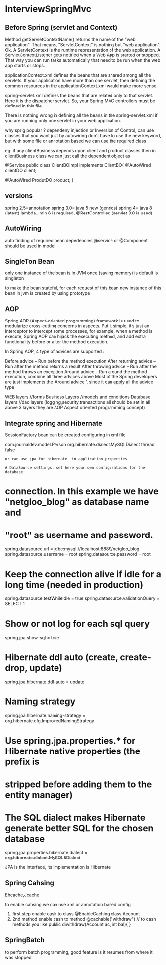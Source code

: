 # InterviewSpringMvc

Before Spring (servlet and Context)
-------------
Method getServletContextName() returns the name of the "web application". 
That means, "ServletContext" is nothing but "web application". Ok.
A ServletContext is the runtime representation of the web application.
A ServletContextListener gets notified when a Web App is started or stopped. That way you can run tasks automatically that need to be run when the web app starts or stops.

applicationContext.xml defines the beans that are shared among all the servlets. If your application have more than one servlet, then defining the common resources in the applicationContext.xml would make more sense.

spring-servlet.xml defines the beans that are related only to that servlet. Here it is the dispatcher servlet. So, your Spring MVC controllers must be defined in this file.

There is nothing wrong in defining all the beans in the spring-servlet.xml if you are running only one servlet in your web application.



why sprig popular ?
dependeny injection or Inversion of Control, can use classes that you want just by autowiring
don't have to use the new keyword, but with some <xml> file or annotation based we can use the required class

eg: if any clientBusiness depends upon client and product classes
then in clientBusiness class we can just
call the dependent object as

@Service
public class ClientBOImpl implements ClientBO{
@AutoWired
clientDO client;

@AutoWired
ProdutDO product;
}


versions
-------
spring 2.5=annotation
spring 3.0= java 5 new (genrics)
spring 4= java 8 (latest) lambda.. min 6 is required, @RestController,  (servlet 3.0 is used)

AutoWiring
----------
auto finding of required bean depedencies
@service or @Component should be used in model

SingleTon Bean
-------------
only one instance of the bean is in JVM once (saving memory) is default is singleton

to make the bean stateful, for each request of this bean new instance of this bean in jvm is created by
using prototype
<bean id="state" class="com.foo.SomeState" scope="prototype">


AOP
---
Spring AOP (Aspect-oriented programming) framework is used to modularize cross-cutting concerns in aspects. Put it simple, it’s just an interceptor to intercept some processes, for example, when a method is execute, Spring AOP can hijack the executing method, and add extra functionality before or after the method execution.

In Spring AOP, 4 type of advices are supported :

Before advice – Run before the method execution
After returning advice – Run after the method returns a result
After throwing advice – Run after the method throws an exception
Around advice – Run around the method execution, combine all three advices above
Most of the Spring developers are just implements the ‘Around advice ‘, since it can apply all the advice type

WEB layers //forms
Business Layers //models and conditions
Database layers //dao layers
(logging,security,transactions all should be set in all above 3 layers they are AOP Aspect oriented programming concept)


Integrate spring and Hibernate
------------------------------
SessionFactory bean can be created configuring in xml file

<bean id="hibernate4AnnotatedSessionFactory"
		class="org.springframework.orm.hibernate4.LocalSessionFactoryBean">
		<property name="dataSource" ref="dataSource" />
		<property name="annotatedClasses">
			<list>
				<value>com.journaldev.model.Person</value>
			</list>
		</property>
		<property name="hibernateProperties">
			<props>
				<prop key="hibernate.dialect">org.hibernate.dialect.MySQLDialect</prop>
				<prop key="hibernate.current_session_context_class">thread</prop>
				<prop key="hibernate.show_sql">false</prop>
			</props>
		</property>
	</bean>
	
	or can use jpa for hibernate  in application.properties
	
	# DataSource settings: set here your own configurations for the database 
# connection. In this example we have "netgloo_blog" as database name and 
# "root" as username and password.
spring.datasource.url = jdbc:mysql://localhost:8889/netgloo_blog
spring.datasource.username = root
spring.datasource.password = root

# Keep the connection alive if idle for a long time (needed in production)
spring.datasource.testWhileIdle = true
spring.datasource.validationQuery = SELECT 1

# Show or not log for each sql query
spring.jpa.show-sql = true

# Hibernate ddl auto (create, create-drop, update)
spring.jpa.hibernate.ddl-auto = update

# Naming strategy
spring.jpa.hibernate.naming-strategy = org.hibernate.cfg.ImprovedNamingStrategy

# Use spring.jpa.properties.* for Hibernate native properties (the prefix is
# stripped before adding them to the entity manager)

# The SQL dialect makes Hibernate generate better SQL for the chosen database
spring.jpa.properties.hibernate.dialect = org.hibernate.dialect.MySQL5Dialect

JPA is the interface, its implementation is Hibernate


Spring Cahsing
--------------
Ehcache,Jcache

to enable cahsing we can use xml or annotation based config
1. first step enable cash to class
@EnableCaching
class Account
2. 2nd method enable cash to method
@cachable("withdraw")  // to cash methods you like 
public diwithdraw(Account ac, int bal){
}

SpringBatch
----------
to perform batch programming, good feature is it resumes from where it was stopped 

